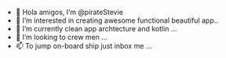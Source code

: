 - 👋 Hola amigos, I’m @pirateStevie
- 👀 I’m interested in creating awesome functional beautiful app..
- 🌱 I’m currently clean app archtecture and kotlin ...
- 💞️ I’m looking to crew men  ...
- 📫 To jump on-board ship just inbox me ...

<!---
pirateStevie/pirateStevie is a ✨ special ✨ repository because its `README.md` (this file) appears on your GitHub profile.
You can click the Preview link to take a look at your changes.
--->
